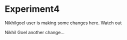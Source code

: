 Experiment4
===========

Nikhilgoel user is making some changes here. Watch out




Nikhil Goel another change...
